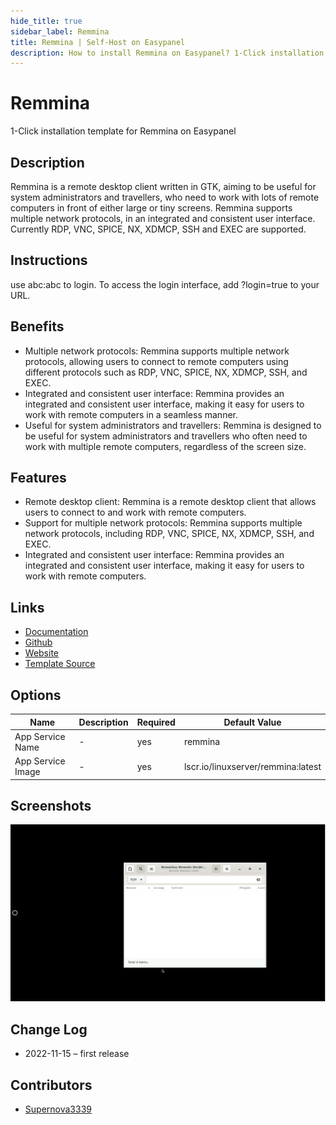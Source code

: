 ```yaml
---
hide_title: true
sidebar_label: Remmina
title: Remmina | Self-Host on Easypanel
description: How to install Remmina on Easypanel? 1-Click installation template for Remmina on Easypanel
---
```


<!-- generated -->

# Remmina

1-Click installation template for Remmina on Easypanel

## Description

Remmina is a remote desktop client written in GTK, aiming to be useful for system administrators and travellers, who need to work with lots of remote computers in front of either large or tiny screens. Remmina supports multiple network protocols, in an integrated and consistent user interface. Currently RDP, VNC, SPICE, NX, XDMCP, SSH and EXEC are supported.

## Instructions

use abc:abc to login. To access the login interface, add ?login=true to your URL.

## Benefits

- Multiple network protocols: Remmina supports multiple network protocols, allowing users to connect to remote computers using different protocols such as RDP, VNC, SPICE, NX, XDMCP, SSH, and EXEC.
- Integrated and consistent user interface: Remmina provides an integrated and consistent user interface, making it easy for users to work with remote computers in a seamless manner.
- Useful for system administrators and travellers: Remmina is designed to be useful for system administrators and travellers who often need to work with multiple remote computers, regardless of the screen size.

## Features

- Remote desktop client: Remmina is a remote desktop client that allows users to connect to and work with remote computers.
- Support for multiple network protocols: Remmina supports multiple network protocols, including RDP, VNC, SPICE, NX, XDMCP, SSH, and EXEC.
- Integrated and consistent user interface: Remmina provides an integrated and consistent user interface, making it easy for users to work with remote computers.

## Links

- [Documentation](https://docs.linuxserver.io/images/docker-remmina)
- [Github](https://github.com/linuxserver/docker-remmina)
- [Website](https://remmina.org)
- [Template Source](https://github.com/easypanel-io/templates/tree/main/templates/remmina)

## Options

Name | Description | Required | Default Value
-|-|-|-
App Service Name | - | yes | remmina
App Service Image | - | yes | lscr.io/linuxserver/remmina:latest

## Screenshots

![Remmina Screenshot](./assets/screenshot.png)

## Change Log

- 2022-11-15 – first release

## Contributors

- [Supernova3339](https://github.com/Supernova3339)
